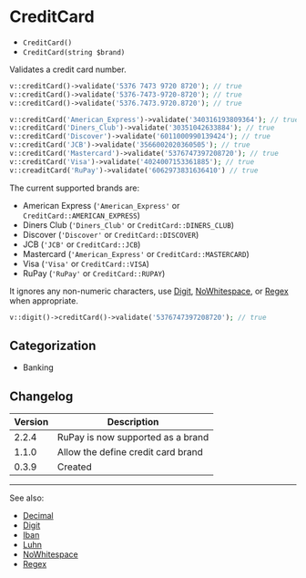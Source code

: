 # CreditCard

- `CreditCard()`
- `CreditCard(string $brand)`

Validates a credit card number.

```php
v::creditCard()->validate('5376 7473 9720 8720'); // true
v::creditCard()->validate('5376-7473-9720-8720'); // true
v::creditCard()->validate('5376.7473.9720.8720'); // true

v::creditCard('American_Express')->validate('340316193809364'); // true
v::creditCard('Diners_Club')->validate('30351042633884'); // true
v::creditCard('Discover')->validate('6011000990139424'); // true
v::creditCard('JCB')->validate('3566002020360505'); // true
v::creditCard('Mastercard')->validate('5376747397208720'); // true
v::creditCard('Visa')->validate('4024007153361885'); // true
v::creaditCard('RuPay')->validate('6062973831636410') // true
```

The current supported brands are:

- American Express (`'American_Express'` or `CreditCard::AMERICAN_EXPRESS`)
- Diners Club (`'Diners_Club'` or `CreditCard::DINERS_CLUB`)
- Discover (`'Discover'` or `CreditCard::DISCOVER`)
- JCB (`'JCB'` or `CreditCard::JCB`)
- Mastercard (`'American_Express'` or `CreditCard::MASTERCARD`)
- Visa (`'Visa'` or `CreditCard::VISA`)
- RuPay (`'RuPay'` or `CreditCard::RUPAY`)

It ignores any non-numeric characters, use [Digit](Digit.md),
[NoWhitespace](NoWhitespace.md), or [Regex](Regex.md) when appropriate.

```php
v::digit()->creditCard()->validate('5376747397208720'); // true
```

## Categorization

- Banking

## Changelog

| Version | Description                        |
| ------- | ---------------------------------- |
| 2.2.4   | RuPay is now supported as a brand  |
| 1.1.0   | Allow the define credit card brand |
| 0.3.9   | Created                            |

---

See also:

- [Decimal](Decimal.md)
- [Digit](Digit.md)
- [Iban](Iban.md)
- [Luhn](Luhn.md)
- [NoWhitespace](NoWhitespace.md)
- [Regex](Regex.md)
